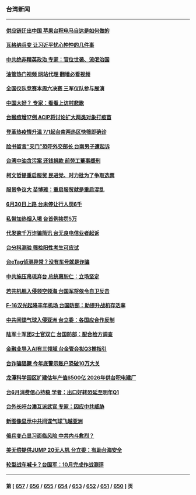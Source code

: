 ### 台湾新闻
---
#### [供应链迁出中国 苹果台积电马自达是如何做的](../../pages/ncid1349361/n14023243.md?06281245) 
#### [瓦格纳兵变 让习近平忧心忡忡的几件事](../../pages/ncid1349361/n14023684.md?06281245) 
#### [中共绝非精英政治 专家：官位世袭、流氓治国](../../pages/ncid1349361/n14023555.md?06281245) 
#### [油管热门视频 网站代理 翻墙必看视频](http://138.2.39.72:81/youtube.html?epic-marker?06281245)
#### [全国仪队竞赛本周六决赛 三军仪队参与展演](../../pages/ncid1349361/n14023597.md?06281245) 
#### [中国大好？ 专家：看看上访村悲歌](../../pages/ncid1349361/n14023556.md?06281245) 
#### [台猴痘增17例  ACIP将讨论扩大两类对象打疫苗](../../pages/ncid1349361/n14023536.md?06281245) 
#### [登革热疫情升温 7/1起台南两热区快筛即确诊](../../pages/ncid1349361/n14023571.md?06281245) 
#### [脸书留言“灭门”恐吓外交部长 台南男子遭起诉](../../pages/ncid1349361/n14023569.md?06281245) 
#### [台湾中油贪污案 还钱捐款 前劳工董事缓刑](../../pages/ncid1349361/n14023562.md?06281245) 
#### [柯文哲提重启服贸 民进党、时力批为了争取选票](../../pages/ncid1349361/n14023574.md?06281245) 
#### [服贸争议大 苗博雅：重启服贸就是重启混乱](../../pages/ncid1349361/n14023564.md?06281245) 
#### [6月30日上路 台未停让行人罚6千](../../pages/ncid1349361/n14023565.md?06281245) 
#### [私带加热烟入境 台首例挨罚5万](../../pages/ncid1349361/n14023576.md?06281245) 
#### [代发逾千万诈骗简讯 台无良电信业者起诉](../../pages/ncid1349361/n14023539.md?06281245) 
#### [台分科测验 筛检阳性考生可应试](../../pages/ncid1349361/n14023537.md?06281245) 
#### [台eTag侦测异常？没有车号就是诈骗](../../pages/ncid1349361/n14023540.md?06281245) 
#### [中共施压帛琉弃台 总统惠恕仁：立场坚定](../../pages/ncid1349361/n14023454.md?06281245) 
#### [若共机舰入侵领空领海 台国军将依令自卫反击](../../pages/ncid1349361/n14023462.md?06281245) 
#### [F-16汉光起降丰年机场 台国防部：助提升战机存活率](../../pages/ncid1349361/n14023460.md?06281245) 
#### [中共间谍气球入侵亚洲 台立委：各国应合作反制](../../pages/ncid1349361/n14023483.md?06281245) 
#### [陆军十军团2士官双亡 台国防部：配合检方调查](../../pages/ncid1349361/n14023485.md?06281245) 
#### [金融业导入AI有三领域 台金管会拟Q3推指引](../../pages/ncid1349361/n14023514.md?06281245) 
#### [台诈骗猖獗 今年底警示账户恐破10万大关](../../pages/ncid1349361/n14023517.md?06281245) 
#### [龙潭科学园区扩建估年产值6500亿 2026年供台积电建厂](../../pages/ncid1349361/n14023518.md?06281245) 
#### [台6月消费信心持稳 学者：出口好转恐延至明年Q1](../../pages/ncid1349361/n14023519.md?06281245) 
#### [台外长吁台澳互派武官 专家：因应中共威胁](../../pages/ncid1349361/n14022705.md?06281245) 
#### [新图像显示中共间谍气球飞越亚洲](../../pages/ncid1349361/n14023077.md?06281245) 
#### [俄兵变凸显习面临风险 中共内斗愈烈？](../../pages/ncid1349361/n14023058.md?06281245) 
#### [美无偿提供JUMP 20无人机 台立委：有助台海安全](../../pages/ncid1349361/n14022933.md?06281245) 
#### [轮型战车喊卡？台国军：10月完成作战测评](../../pages/ncid1349361/n14022940.md?06281245) 

---
#### 第 [ [657](./657.md?06281245) / [656](./656.md?06281245) / [655](./655.md?06281245) / [654](./654.md?06281245) / [653](./653.md?06281245) / [652](./652.md?06281245) / [651](./651.md?06281245) / [650](./650.md?06281245) ] 页
